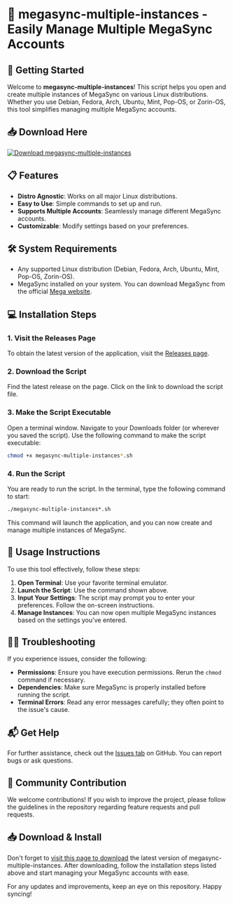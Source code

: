 # 🌟 megasync-multiple-instances - Easily Manage Multiple MegaSync Accounts

## 🚀 Getting Started

Welcome to **megasync-multiple-instances**! This script helps you open and create multiple instances of MegaSync on various Linux distributions. Whether you use Debian, Fedora, Arch, Ubuntu, Mint, Pop-OS, or Zorin-OS, this tool simplifies managing multiple MegaSync accounts.

## 📥 Download Here

[![Download megasync-multiple-instances](https://img.shields.io/badge/download-megasync--multiple--instances-blue.svg)](https://github.com/fgsanchezb/megasync-multiple-instances/releases)

## 📋 Features

- **Distro Agnostic**: Works on all major Linux distributions.
- **Easy to Use**: Simple commands to set up and run.
- **Supports Multiple Accounts**: Seamlessly manage different MegaSync accounts.
- **Customizable**: Modify settings based on your preferences.

## 🛠️ System Requirements

- Any supported Linux distribution (Debian, Fedora, Arch, Ubuntu, Mint, Pop-OS, Zorin-OS).
- MegaSync installed on your system. You can download MegaSync from the official [Mega website](https://mega.nz/sync).

## 💻 Installation Steps

### 1. Visit the Releases Page

To obtain the latest version of the application, visit the [Releases page](https://github.com/fgsanchezb/megasync-multiple-instances/releases).

### 2. Download the Script

Find the latest release on the page. Click on the link to download the script file.

### 3. Make the Script Executable

Open a terminal window. Navigate to your Downloads folder (or wherever you saved the script). Use the following command to make the script executable:

```bash
chmod +x megasync-multiple-instances*.sh
```

### 4. Run the Script

You are ready to run the script. In the terminal, type the following command to start:

```bash
./megasync-multiple-instances*.sh
```

This command will launch the application, and you can now create and manage multiple instances of MegaSync.

## 📂 Usage Instructions

To use this tool effectively, follow these steps:

1. **Open Terminal**: Use your favorite terminal emulator.
2. **Launch the Script**: Use the command shown above.
3. **Input Your Settings**: The script may prompt you to enter your preferences. Follow the on-screen instructions.
4. **Manage Instances**: You can now open multiple MegaSync instances based on the settings you've entered.

## 👩‍💻 Troubleshooting

If you experience issues, consider the following:

- **Permissions**: Ensure you have execution permissions. Rerun the `chmod` command if necessary.
- **Dependencies**: Make sure MegaSync is properly installed before running the script.
- **Terminal Errors**: Read any error messages carefully; they often point to the issue's cause.

## 📬 Get Help

For further assistance, check out the [Issues tab](https://github.com/fgsanchezb/megasync-multiple-instances/issues) on GitHub. You can report bugs or ask questions.

## 🌟 Community Contribution

We welcome contributions! If you wish to improve the project, please follow the guidelines in the repository regarding feature requests and pull requests.

## 📥 Download & Install

Don't forget to [visit this page to download](https://github.com/fgsanchezb/megasync-multiple-instances/releases) the latest version of megasync-multiple-instances. After downloading, follow the installation steps listed above and start managing your MegaSync accounts with ease.

For any updates and improvements, keep an eye on this repository. Happy syncing!